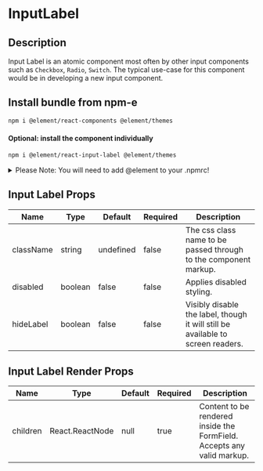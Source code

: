 # InputLabel

## Description

Input Label is an atomic component most often by other input components such as `Checkbox`, `Radio`, `Switch`. The typical use-case for this component would be in developing a new input component.

## Install bundle from npm-e

```bash
npm i @element/react-components @element/themes
```

#### Optional: install the component individually

```bash
npm i @element/react-input-label @element/themes
```

<details>

<summary>
Please Note: You will need to add @element to your .npmrc!
</summary>

Open `~/.npmrc` in an editor and add the following line to enable the `@element`
scope:

```bash

@element:registry=https://npm.platforms.engineering

```

### Troubleshooting

See below if you have never installed a package from Bayer's npm-enterprise or
run into the following error:

```bash

npm ERR! code E401
npm ERR! Unable to authenticate, your authentication token seems to be invalid.
npm ERR! To correct this please trying logging in again with:
npm ERR!     npm login

```

### Setup an access token

See the
[devtools npm-e guide](https://devtools.bayer.com/docs/development/package-management/npm/)
to learn how to create an access token if this is the first time you are using a
npm-e package at Bayer or you do not have a line that starts with the following
in your `~/.npmrc` file:

`//npm.platforms.engineering/:_authToken=`

</details>

## Input Label Props

| Name      | Type    | Default   | Required | Description                                                                     |
| --------- | ------- | --------- | -------- | ------------------------------------------------------------------------------- |
| className | string  | undefined | false    | The css class name to be passed through to the component markup.                |
| disabled  | boolean | false     | false    | Applies disabled styling.                                                       |
| hideLabel | boolean | false     | false    | Visibly disable the label, though it will still be available to screen readers. |

## Input Label Render Props

| Name     | Type            | Default | Required | Description                                                            |
| -------- | --------------- | ------- | -------- | ---------------------------------------------------------------------- |
| children | React.ReactNode | null    | true     | Content to be rendered inside the FormField. Accepts any valid markup. |
